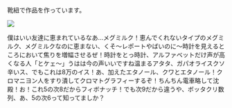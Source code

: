 <p>靴紐で作品を作っています。</p>
<img src="https://github-readme-stats.vercel.app/api/top-langs/?username=hutinoatari&layout=compact">
<p>僕はいい友達に恵まれているなあ...メグミルク！恵んでくれないタイプのメグミルク、メグミルクなのに恵まない、くそ〜レポートやばいのに〜時計を見えるところにおいて焦りを増幅させるぜ！時計をとっ時計、アルファベットだけ声が高くなる人「とケェ〜」うはは今の声いいですね温まるアタタ、ガパオライスクソ辛いス、でもこれは8万のイス！あ、加えたエタノール、クワとエタノール！クロマニヨン人をすり潰してクロマトグラフィーするぞ！ちんちん電車略して沈殿！お！これ5の次8だからフィボナッチ！でも次9だから違うや、ボッタクリ数列、あ、5の次6って知ってましか？<p>
